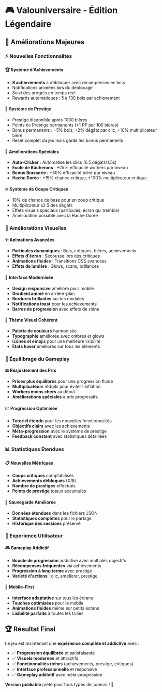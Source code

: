 # 🎮 Valouniversaire - Édition Légendaire

## 🚀 Améliorations Majeures

### ⚡ Nouvelles Fonctionnalités

#### 🏆 Système d'Achievements
- **8 achievements** à débloquer avec récompenses en bois
- Notifications animées lors du déblocage
- Suivi des progrès en temps réel
- Rewards automatiques : 5 à 100 bois par achievement

#### 🌟 Système de Prestige  
- Prestige disponible après 1000 bières
- Points de Prestige permanents (+1 PP par 100 bières)
- Bonus permanents : +5% bois, +2% dégâts par clic, +10% multiplicateur bière
- Reset complet du jeu mais garde les bonus permanents

#### 🤖 Améliorations Spéciales
- **Auto-Clicker** : Automatise les clics (0.5 dégâts/1.5s)
- **École de Bûcherons** : +25% efficacité workers par niveau
- **Bonus Brasserie** : +50% efficacité bière par niveau
- **Hache Dorée** : +15% chance critique, +100% multiplicateur critique

#### 💥 Système de Coups Critiques
- 10% de chance de base pour un coup critique
- Multiplicateur x2.5 des dégâts
- Effets visuels spéciaux (particules, écran qui tremble)
- Amélioration possible avec la Hache Dorée

### 🎨 Améliorations Visuelles

#### ✨ Animations Avancées
- **Particules dynamiques** : Bois, critiques, bières, achievements
- **Effets d'écran** : Secousse lors des critiques
- **Animations fluides** : Transitions CSS avancées
- **Effets de lumière** : Glows, scans, brillances

#### 🎯 Interface Modernisée
- **Design responsive** amélioré pour mobile
- **Gradient animé** en arrière-plan
- **Bordures brillantes** sur les modales
- **Notifications toast** pour les achievements
- **Barres de progression** avec effets de shine

#### 🌈 Thème Visuel Cohérent
- **Palette de couleurs** harmonisée
- **Typographie** améliorée avec ombres et glows
- **Icônes et emojis** pour une meilleure lisibilité
- **États hover** améliorés sur tous les éléments

### 🎯 Équilibrage du Gameplay

#### ⚖️ Réajustement des Prix
- **Prices plus équilibrés** pour une progression fluide
- **Multiplicateurs** réduits pour éviter l'inflation
- **Workers moins chers** au début
- **Améliorations spéciales** à prix progressifs

#### 📈 Progression Optimisée
- **Tutoriel étendu** pour les nouvelles fonctionnalités
- **Objectifs clairs** avec les achievements
- **Méta-progression** avec le système de prestige
- **Feedback constant** avec statistiques détaillées

### 📊 Statistiques Étendues

#### 📋 Nouvelles Métriques
- **Coups critiques** comptabilisés
- **Achievements débloqués** (X/8)
- **Nombre de prestiges** effectués
- **Points de prestige** totaux accumulés

#### 🔄 Sauvegarde Améliorée
- **Données étendues** dans les fichiers JSON
- **Statistiques complètes** pour le partage
- **Historique des sessions** préservé

### 🎵 Expérience Utilisateur

#### 🎮 Gameplay Addictif
- **Boucle de progression** addictive avec multiples objectifs
- **Récompenses fréquentes** via achievements
- **Progression à long terme** avec prestige
- **Variété d'actions** : clic, améliorer, prestige

#### 📱 Mobile-First
- **Interface adaptative** sur tous les écrans
- **Touches optimisées** pour le mobile
- **Animations fluides** même sur petits écrans
- **Lisibilité parfaite** à toutes les tailles

## 🏆 Résultat Final

Le jeu est maintenant une **expérience complète et addictive** avec :
- ✅ **Progression équilibrée** et satisfaisante
- ✅ **Visuels modernes** et attractifs  
- ✅ **Fonctionnalités riches** (achievements, prestige, critiques)
- ✅ **Interface professionnelle** et responsive
- ✅ **Gameplay addictif** avec méta-progression

**Version publiable** prête pour tous types de joueurs ! 🎉
